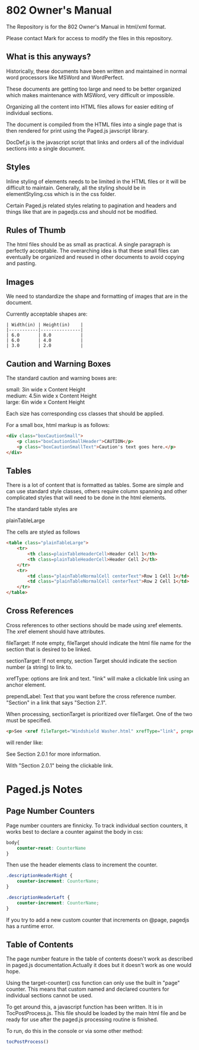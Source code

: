 
# 802 Owner's Manual

The Repository is for the 802 Owner's Manual in html/xml format.

Please contact Mark for access to modify the files in this repository.



## What is this anyways?

Historically, these documents have been written and maintained in normal word processors like MSWord and WordPerfect.

These documents are getting too large and need to be better organized which makes maintenance with MSWord, very difficult or impossible.

Organizing all the content into HTML files allows for easier editing of individual sections.

The document is compiled from the HTML files into a single page that is then rendered for print using the Paged.js javscript library.

DocDef.js is the javascript script that links and orders all of the individual sections into a single document.

## Styles

Inline styling of elements needs to be limited in the HTML files or it will be difficult to maintain.  Generally, all the styling should be in elementStyling.css which is in the css folder.

Certain Paged.js related styles relating to pagination and headers and things like that are in pagedjs.css and should not be modified.

## Rules of Thumb

The html files should be as small as practical.  A single paragraph is perfectly acceptable.
The overarching idea is that these small files can eventually be organized and reused in other documents to avoid copying and pasting.


## Images

We need to standardize the shape and formatting of images that are in the document.

Currently acceptable shapes are:

    | Width(in) | Height(in)    |
    |-----------|---------------|
    | 6.0       | 8.0           |
    | 6.0       | 4.0           |
    | 3.0       | 2.0           |


## Caution and Warning Boxes

The standard caution and warning boxes are:

small: 3in wide x Content Height\
medium: 4.5in wide x Content Height\
large: 6in wide x Content Height

Each size has corresponding css classes that should be applied.

For a small box, html markup is as follows:
```html
<div class="boxCautionSmall">
    <p class="boxCautionSmallHeader">CAUTION</p>
    <p class="boxCautionSmallText">Caution's text goes here.</p>
</div>
```


## Tables
There is a lot of content that is formatted as tables.  Some are simple and can use standard style classes, others require column spanning and other complicated styles that will need to be done in the html elements.

The standard table styles are

plainTableLarge

The cells are styled as follows

```html
<table class="plainTableLarge">
    <tr>
        <th class=plainTableHeaderCell>Header Cell 1</th>
        <th class=plainTableHeaderCell>Header Cell 2</th>
    </tr>
    <tr>
        <td class="plainTableNormalCell centerText">Row 1 Cell 1</td>
        <td class="plainTableNormalCell centerText">Row 2 Cell 1</td>
    </tr>
</table>
```

## Cross References
Cross references to other sections should be made using xref elements.
The xref element should have attributes.

fileTarget: If note empty, fileTarget should indicate the html file name for the section that is desired to be linked.

sectionTarget: If not empty, section Target should indicate the section number (a string) to link to.

xrefType: options are link and text.  "link" will make a clickable link using an anchor element.

prependLabel: Text that you want before the cross reference number.  "Section" in a link that says "Section 2.1".

When processing, sectionTarget is prioritized over fileTarget.  One of the two must be specified.

```html
<p>See <xref fileTarget="Windshield Washer.html" xrefType="link", prependLabel="Section"></xref> for more information.</p>
```
will render like:

See Section 2.0.1 for more information.

With "Section 2.0.1" being the clickable link.


# Paged.js Notes
## Page Number Counters
Page number counters are finnicky.
To track individual section counters, it works best to declare a counter against the body in css:
```css
body{
    counter-reset: CounterName
}
```
Then use the header elements class to increment the counter.  
```css
.descriptionHeaderRight {
    counter-increment: CounterName;
}

.descriptionHeaderLeft {
    counter-increment: CounterName;
}
```
If you try to add a new custom counter that increments on @page, pagedjs has a runtime error.

## Table of Contents
The page number feature in the table of contents doesn't work as described in paged.js documentation.Actually it does but it doesn't work as one would hope.

Using the target-counter() css function can only use the built in "page" counter.  This means that custom named and declared counters for individual sections cannot be used.

To get around this, a javascript function has been written.  It is in TocPostProcess.js.  This file should be loaded by the main html file and be ready for use after the paged.js processing routine is finished.

To run, do this in the console or via some other method:

```js
tocPostProcess()
```
